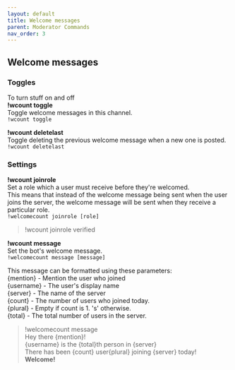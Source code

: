 ```yaml
---
layout: default
title: Welcome messages
parent: Moderator Commands
nav_order: 3
---
```

## Welcome messages

### Toggles

To turn stuff on and off  
**!wcount toggle**  
Toggle welcome messages in this channel.  
`!wcount toggle`

**!wcount deletelast**  
Toggle deleting the previous welcome message when a new one is posted.  
`!wcount deletelast`  


### Settings

**!wcount joinrole**  
Set a role which a user must receive before they're welcomed.  
This means that instead of the welcome message being sent when the user joins the server, the welcome message will be sent when they receive a particular role.  
`!welcomecount joinrole [role]`
>!wcount joinrole verified

**!wcount message**  
Set the bot's welcome message.  
`!welcomecount message [message]`

This message can be formatted using these parameters:  
{mention} - Mention the user who joined  
{username} - The user's display name  
{server} - The name of the server  
{count} - The number of users who joined today.  
{plural} - Empty if count is 1. 's' otherwise.  
{total} - The total number of users in the server.  

>!welcomecount message  
Hey there {mention}!  
{username} is the {total}th person in {server}  
There has been {count} user{plural} joining {server} today!  
**Welcome!**  
